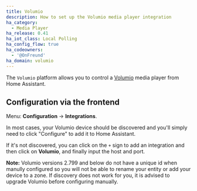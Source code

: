 ```yaml
---
title: Volumio
description: How to set up the Volumio media player integration
ha_category:
  - Media Player
ha_release: 0.41
ha_iot_class: Local Polling
ha_config_flow: true
ha_codeowners:
  - '@OnFreund'
ha_domain: volumio
---
```


The `Volumio` platform allows you to control a [Volumio](https://volumio.org/) media player from Home Assistant.

## Configuration via the frontend

Menu: **Configuration** -> **Integrations**.

In most cases, your Volumio device should be discovered and you'll simply need to click "Configure" to add it to Home Assistant.

If it's not discovered, you can click on the `+` sign to add an integration and then click on **Volumio**, and finally input the host and port.

**Note:** Volumio versions 2.799 and below do not have a unique id when manully configured so you will not be able to rename your entity or add your device to a zone.
If discovery does not work for you, it is advised to upgrade Volumio before configuring manually.
